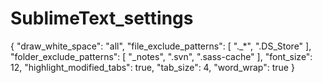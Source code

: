 SublimeText_settings
====================

{
    "draw_white_space": "all",
    "file_exclude_patterns": [
        "._*",
        ".DS_Store"
    ],
    "folder_exclude_patterns": [
        "_notes",
        ".svn",
        ".sass-cache"
    ],
    "font_size": 12,
    "highlight_modified_tabs": true,
    "tab_size": 4,
    "word_wrap": true
}
